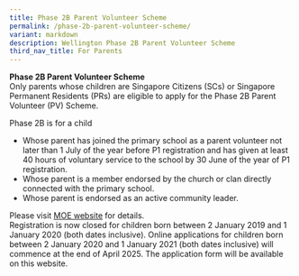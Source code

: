 ```yaml
---
title: Phase 2B Parent Volunteer Scheme
permalink: /phase-2b-parent-volunteer-scheme/
variant: markdown
description: Wellington Phase 2B Parent Volunteer Scheme
third_nav_title: For Parents
---
```

**Phase 2B Parent Volunteer Scheme**<br>
Only parents whose children are Singapore Citizens (SCs) or Singapore Permanent Residents (PRs) are eligible to apply for the Phase 2B Parent Volunteer (PV) Scheme.&nbsp;

Phase 2B is for a child<br>
*   Whose parent has joined the primary school as a parent volunteer not later than 1 July of the year before P1 registration and has given at least 40 hours of voluntary service to the school by 30 June of the year of P1 registration.
*   Whose parent is a member endorsed by the church or clan directly connected with the primary school.
*   Whose parent is endorsed as an active community leader.<br>

Please visit [MOE website](https://www.moe.gov.sg/primary/p1-registration/registration-phases-key-dates?pt=2B)  for details.<br>
Registration is now closed for children born between 2 January 2019 and 1 January 2020 (both dates inclusive). Online applications for children born between 2 January 2020 and 1 January 2021 (both dates inclusive) will commence at the end of April 2025. The application form will be available on this website.